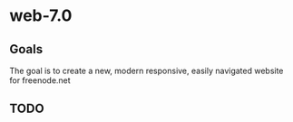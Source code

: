 # web-7.0

## Goals

The goal is to create a new, modern responsive, easily navigated website for freenode.net

## TODO
